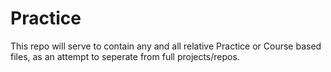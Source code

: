 # Practice
This repo will serve to contain any and all relative Practice or Course based files, as an attempt to seperate from full projects/repos.
